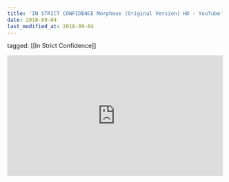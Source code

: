 ```yaml
---
title: 'IN STRICT CONFIDENCE Morpheus (Original Version) HD - YouTube'
date: 2018-09-04
last_modified_at: 2018-09-04
---
```

tagged: [[In Strict Confidence]]
<iframe allow="accelerometer; autoplay; clipboard-write; encrypted-media; gyroscope; picture-in-picture" allowfullscreen="" frameborder="0" height="281" id="youtube_iframe" src="https://www.youtube.com/embed/vvBW23hLRkA?feature=oembed&amp;enablejsapi=1&amp;origin=https://safe.txmblr.com&amp;wmode=opaque" width="500"></iframe>